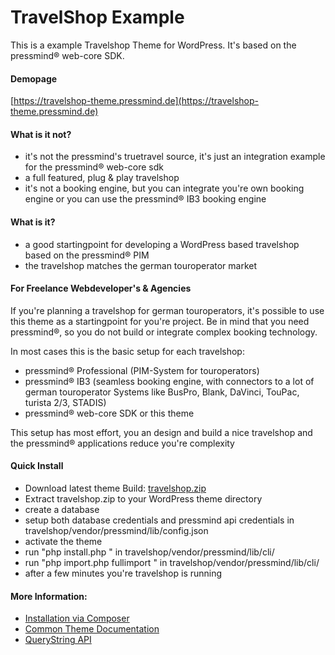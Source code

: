 # TravelShop Example
This is a example Travelshop Theme for WordPress. 
It's based on the pressmind® web-core SDK. 

#### Demopage
[https://travelshop-theme.pressmind.de](https://travelshop-theme.pressmind.de)

#### What is it not?
* it's not the pressmind's truetravel source, it's just an integration example for the pressmind® web-core sdk
* a full featured, plug & play travelshop 
* it's not a booking engine, but you can integrate you're own booking engine or you can use the pressmind® IB3 booking engine

#### What is it?
* a good startingpoint for developing a WordPress based travelshop based on the pressmind® PIM
* the travelshop matches the german touroperator market

#### For Freelance Webdeveloper's & Agencies
If you're planning a travelshop for german touroperators, it's possible to use this theme as a startingpoint for you're project.
Be in mind that you need pressmind®, so you do not build or integrate complex booking technology.

In most cases this is the basic setup for each travelshop:
* pressmind® Professional (PIM-System for touroperators)
* pressmind® IB3 (seamless booking engine, with connectors to a lot of german touroperator Systems like BusPro, Blank, DaVinci, TouPac, turista 2/3, STADIS) 
* pressmind® web-core SDK or this theme

This setup has most effort, you an design and build a nice travelshop and the pressmind® applications reduce you're complexity

#### Quick Install
* Download latest theme Build: [travelshop.zip](https://travelshop-theme.pressmind.de/download/travelshop.zip)
* Extract travelshop.zip to your WordPress theme directory
* create a database
* setup both database credentials and pressmind api credentials in travelshop/vendor/pressmind/lib/config.json
* activate the theme
* run "php install.php " in travelshop/vendor/pressmind/lib/cli/
* run "php import.php fullimport " in travelshop/vendor/pressmind/lib/cli/
* after a few minutes you're travelshop is running

#### More Information:
* [Installation via Composer](./travelshop/installation.md)
* [Common Theme Documentation](./travelshop/readme-theme.md)
* [QueryString API](./travelshop/readme-querystring-api.md)

